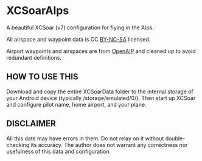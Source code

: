 # XCSoarAlps
A beautiful XCSoar (v7) configuration for flying in the Alps.

All airspace and waypoint data is CC [BY-NC-SA](http://creativecommons.org/licenses/by-nc-sa/3.0/) licensed.

Airport waypoints and airspaces are from [OpenAIP](http://www.openaip.net) and cleaned up to avoid redundant definitions.


HOW TO USE THIS
---------------
Download and copy the entire XCSoarData folder to the internal storage of your Android device (typically /storage/emulated/0/). Then start up XCSoar and configure pilot name, home airport, and your plane.


DISCLAIMER
----------
All this date may have errors in them. Do not relay on it without double-checking its accuracy. The author does not warrant any correctness nor usefulness of this data and configuration.
